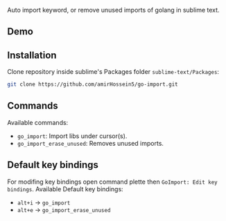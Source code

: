 Auto import keyword, or remove unused imports of golang in sublime text.

## Demo

## Installation

Clone repository inside sublime's Packages folder `sublime-text/Packages`:

```sh
git clone https://github.com/amirHossein5/go-import.git
```

## Commands

Available commands:

- `go_import`: Import libs under cursor(s).
- `go_import_erase_unused`: Removes unused imports.

## Default key bindings

For modifing key bindings open command plette then `GoImport: Edit key bindings`. Available Default key bindings:

- `alt+i` -> `go_import`
- `alt+e` -> `go_import_erase_unused`
